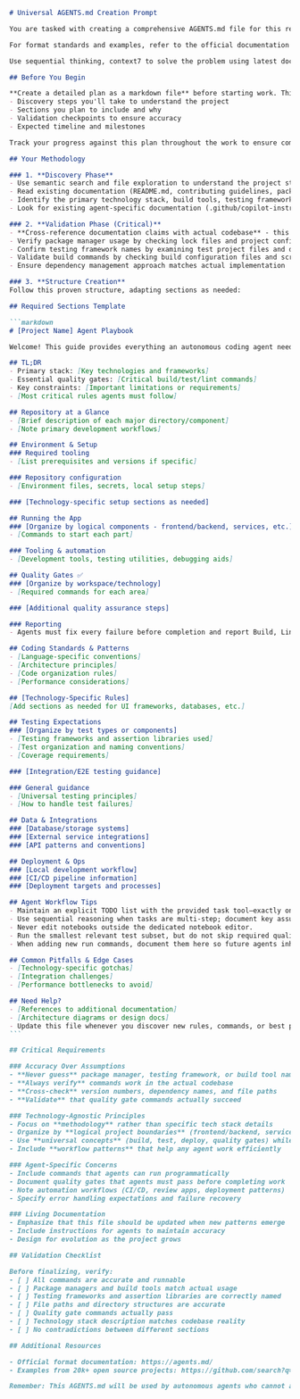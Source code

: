 ````markdown
# Universal AGENTS.md Creation Prompt

You are tasked with creating a comprehensive AGENTS.md file for this repository. AGENTS.md serves as a "README for agents" - providing the detailed context, commands, and conventions that autonomous coding agents need to work effectively on the project, complementing (not replacing) human-focused documentation.

For format standards and examples, refer to the official documentation at https://agents.md/

Use sequential thinking, context7 to solve the problem using latest documentation and best practices.

## Before You Begin

**Create a detailed plan as a markdown file** before starting work. This plan should outline:
- Discovery steps you'll take to understand the project
- Sections you plan to include and why
- Validation checkpoints to ensure accuracy
- Expected timeline and milestones

Track your progress against this plan throughout the work to ensure comprehensive coverage.

## Your Methodology

### 1. **Discovery Phase**
- Use semantic search and file exploration to understand the project structure, technologies, and conventions
- Read existing documentation (README.md, contributing guidelines, package files, config files)
- Identify the primary technology stack, build tools, testing frameworks, and deployment methods
- Look for existing agent-specific documentation (.github/copilot-instructions.md, .cursorrules, etc.)

### 2. **Validation Phase (Critical)**
- **Cross-reference documentation claims with actual codebase** - this is essential for accuracy
- Verify package manager usage by checking lock files and project configurations
- Confirm testing framework names by examining test project files and dependencies
- Validate build commands by checking build configuration files and scripts
- Ensure dependency management approach matches actual implementation

### 3. **Structure Creation**
Follow this proven structure, adapting sections as needed:

## Required Sections Template

```markdown
# [Project Name] Agent Playbook

Welcome! This guide provides everything an autonomous coding agent needs to succeed in this repository. Treat this as living documentation—update as the project evolves.

## TL;DR
- Primary stack: [Key technologies and frameworks]
- Essential quality gates: [Critical build/test/lint commands]
- Key constraints: [Important limitations or requirements]
- [Most critical rules agents must follow]

## Repository at a Glance
- [Brief description of each major directory/component]
- [Note primary development workflows]

## Environment & Setup
### Required tooling
- [List prerequisites and versions if specific]

### Repository configuration
- [Environment files, secrets, local setup steps]

### [Technology-specific setup sections as needed]

## Running the App
### [Organize by logical components - frontend/backend, services, etc.]
- [Commands to start each part]

### Tooling & automation
- [Development tools, testing utilities, debugging aids]

## Quality Gates ✅
### [Organize by workspace/technology]
- [Required commands for each area]

### [Additional quality assurance steps]

### Reporting
- Agents must fix every failure before completion and report Build, Lint/Typecheck, and Tests as PASS/FAIL in the final summary.

## Coding Standards & Patterns
- [Language-specific conventions]
- [Architecture principles]
- [Code organization rules]
- [Performance considerations]

## [Technology-Specific Rules]
[Add sections as needed for UI frameworks, databases, etc.]

## Testing Expectations
### [Organize by test types or components]
- [Testing frameworks and assertion libraries used]
- [Test organization and naming conventions]
- [Coverage requirements]

### [Integration/E2E testing guidance]

### General guidance
- [Universal testing principles]
- [How to handle test failures]

## Data & Integrations
### [Database/storage systems]
### [External service integrations]
### [API patterns and conventions]

## Deployment & Ops
### [Local development workflow]
### [CI/CD pipeline information]
### [Deployment targets and processes]

## Agent Workflow Tips
- Maintain an explicit TODO list with the provided task tool—exactly one item may be "in-progress" at any time.
- Use sequential reasoning when tasks are multi-step; document key assumptions in the final summary.
- Never edit notebooks outside the dedicated notebook editor.
- Run the smallest relevant test subset, but do not skip required quality gates for touched areas.
- When adding new run commands, document them here so future agents inherit the knowledge.

## Common Pitfalls & Edge Cases
- [Technology-specific gotchas]
- [Integration challenges]
- [Performance bottlenecks to avoid]

## Need Help?
- [References to additional documentation]
- [Architecture diagrams or design docs]
- Update this file whenever you discover new rules, commands, or best practices—AGENTS.md is the canonical playbook for automation.
```

## Critical Requirements

### Accuracy Over Assumptions
- **Never guess** package manager, testing framework, or build tool names
- **Always verify** commands work in the actual codebase
- **Cross-check** version numbers, dependency names, and file paths
- **Validate** that quality gate commands actually succeed

### Technology-Agnostic Principles
- Focus on **methodology** rather than specific tech stack details
- Organize by **logical project boundaries** (frontend/backend, services, etc.) when it improves clarity
- Use **universal concepts** (build, test, deploy, quality gates) while filling in project-specific details
- Include **workflow patterns** that help any agent work efficiently

### Agent-Specific Concerns
- Include commands that agents can run programmatically
- Document quality gates that agents must pass before completing work
- Note automation workflows (CI/CD, review apps, deployment patterns)
- Specify error handling expectations and failure recovery

### Living Documentation
- Emphasize that this file should be updated when new patterns emerge
- Include instructions for agents to maintain accuracy
- Design for evolution as the project grows

## Validation Checklist

Before finalizing, verify:
- [ ] All commands are accurate and runnable
- [ ] Package managers and build tools match actual usage
- [ ] Testing frameworks and assertion libraries are correctly named
- [ ] File paths and directory structures are accurate
- [ ] Quality gate commands actually pass
- [ ] Technology stack description matches codebase reality
- [ ] No contradictions between different sections

## Additional Resources

- Official format documentation: https://agents.md/
- Examples from 20k+ open source projects: https://github.com/search?q=path%3AAGENTS.md&type=code

Remember: This AGENTS.md will be used by autonomous agents who cannot ask clarifying questions. Accuracy and completeness are essential for successful automation.
````